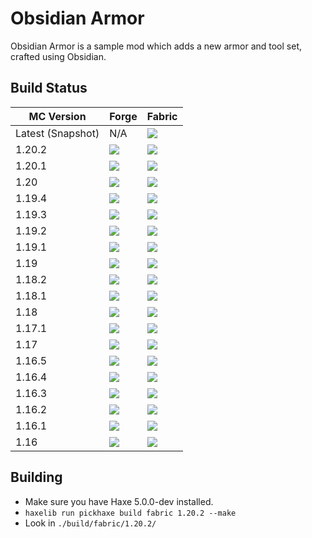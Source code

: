 # Obsidian Armor

Obsidian Armor is a sample mod which adds a new armor and tool set, crafted using Obsidian.


## Build Status

MC Version | Forge | Fabric
---|---|---
Latest (Snapshot) | N/A | ![](https://byob.yarr.is/EliteMasterEric/Pickhaxe-Samples/build-obsidianarmor-fabric-latest_release)
1.20.2 | ![](https://byob.yarr.is/EliteMasterEric/Pickhaxe-Samples/build-obsidianarmor-forge-1.20.2_release) | ![](https://byob.yarr.is/EliteMasterEric/Pickhaxe-Samples/build-obsidianarmor-fabric-1.20.2_release)
1.20.1 | ![](https://byob.yarr.is/EliteMasterEric/Pickhaxe-Samples/build-obsidianarmor-forge-1.20.1_release) | ![](https://byob.yarr.is/EliteMasterEric/Pickhaxe-Samples/build-obsidianarmor-fabric-1.20.1_release)
1.20 | ![](https://byob.yarr.is/EliteMasterEric/Pickhaxe-Samples/build-obsidianarmor-forge-1.20_release) | ![](https://byob.yarr.is/EliteMasterEric/Pickhaxe-Samples/build-obsidianarmor-fabric-1.20_release)
1.19.4 | ![](https://byob.yarr.is/EliteMasterEric/Pickhaxe-Samples/build-obsidianarmor-forge-1.19.4_release) | ![](https://byob.yarr.is/EliteMasterEric/Pickhaxe-Samples/build-obsidianarmor-fabric-1.19.4_release)
1.19.3 | ![](https://byob.yarr.is/EliteMasterEric/Pickhaxe-Samples/build-obsidianarmor-forge-1.19.3_release) | ![](https://byob.yarr.is/EliteMasterEric/Pickhaxe-Samples/build-obsidianarmor-fabric-1.19.3_release)
1.19.2 | ![](https://byob.yarr.is/EliteMasterEric/Pickhaxe-Samples/build-obsidianarmor-forge-1.19.2_release) | ![](https://byob.yarr.is/EliteMasterEric/Pickhaxe-Samples/build-obsidianarmor-fabric-1.19.2_release)
1.19.1 | ![](https://byob.yarr.is/EliteMasterEric/Pickhaxe-Samples/build-obsidianarmor-forge-1.19.1_release) | ![](https://byob.yarr.is/EliteMasterEric/Pickhaxe-Samples/build-obsidianarmor-fabric-1.19.1_release)
1.19 | ![](https://byob.yarr.is/EliteMasterEric/Pickhaxe-Samples/build-obsidianarmor-forge-1.19_release) | ![](https://byob.yarr.is/EliteMasterEric/Pickhaxe-Samples/build-obsidianarmor-fabric-1.19_release)
1.18.2 | ![](https://byob.yarr.is/EliteMasterEric/Pickhaxe-Samples/build-obsidianarmor-forge-1.18.2_release) | ![](https://byob.yarr.is/EliteMasterEric/Pickhaxe-Samples/build-obsidianarmor-fabric-1.18.2_release)
1.18.1 | ![](https://byob.yarr.is/EliteMasterEric/Pickhaxe-Samples/build-obsidianarmor-forge-1.18.1_release) | ![](https://byob.yarr.is/EliteMasterEric/Pickhaxe-Samples/build-obsidianarmor-fabric-1.18.1_release)
1.18 | ![](https://byob.yarr.is/EliteMasterEric/Pickhaxe-Samples/build-obsidianarmor-forge-1.18_release) | ![](https://byob.yarr.is/EliteMasterEric/Pickhaxe-Samples/build-obsidianarmor-fabric-1.18_release)
1.17.1 | ![](https://byob.yarr.is/EliteMasterEric/Pickhaxe-Samples/build-obsidianarmor-forge-1.17.1_release) | ![](https://byob.yarr.is/EliteMasterEric/Pickhaxe-Samples/build-obsidianarmor-fabric-1.17.1_release)
1.17 | ![](https://byob.yarr.is/EliteMasterEric/Pickhaxe-Samples/build-obsidianarmor-forge-1.17_release) | ![](https://byob.yarr.is/EliteMasterEric/Pickhaxe-Samples/build-obsidianarmor-fabric-1.17_release)
1.16.5 | ![](https://byob.yarr.is/EliteMasterEric/Pickhaxe-Samples/build-obsidianarmor-forge-1.16.5_release) | ![](https://byob.yarr.is/EliteMasterEric/Pickhaxe-Samples/build-obsidianarmor-fabric-1.16.5_release)
1.16.4 | ![](https://byob.yarr.is/EliteMasterEric/Pickhaxe-Samples/build-obsidianarmor-forge-1.16.4_release) | ![](https://byob.yarr.is/EliteMasterEric/Pickhaxe-Samples/build-obsidianarmor-fabric-1.16.4_release)
1.16.3 | ![](https://byob.yarr.is/EliteMasterEric/Pickhaxe-Samples/build-obsidianarmor-forge-1.16.3_release) | ![](https://byob.yarr.is/EliteMasterEric/Pickhaxe-Samples/build-obsidianarmor-fabric-1.16.3_release)
1.16.2 | ![](https://byob.yarr.is/EliteMasterEric/Pickhaxe-Samples/build-obsidianarmor-forge-1.16.2_release) | ![](https://byob.yarr.is/EliteMasterEric/Pickhaxe-Samples/build-obsidianarmor-fabric-1.16.2_release)
1.16.1 | ![](https://byob.yarr.is/EliteMasterEric/Pickhaxe-Samples/build-obsidianarmor-forge-1.16.1_release) | ![](https://byob.yarr.is/EliteMasterEric/Pickhaxe-Samples/build-obsidianarmor-fabric-1.16.1_release)
1.16 | ![](https://byob.yarr.is/EliteMasterEric/Pickhaxe-Samples/build-obsidianarmor-forge-1.16_release) | ![](https://byob.yarr.is/EliteMasterEric/Pickhaxe-Samples/build-obsidianarmor-fabric-1.16_release)


## Building

- Make sure you have Haxe 5.0.0-dev installed.
- `haxelib run pickhaxe build fabric 1.20.2 --make`
- Look in `./build/fabric/1.20.2/`